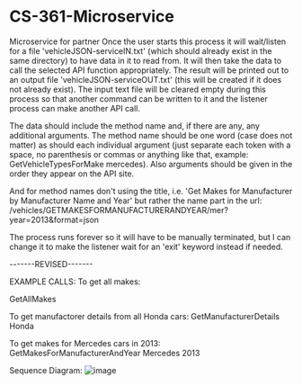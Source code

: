 # CS-361-Microservice
Microservice for partner
Once the user starts this process it will wait/listen for a file 'vehicleJSON-serviceIN.txt' (which should already exist in the same directory) to have data in it to read from. It will then take the data to call the selected API function appropriately. The result will be printed out to an output file 'vehicleJSON-serviceOUT.txt' (this will be created if it does not already exist). The input text file will be cleared empty during this process so that another command can be written to it and the listener process can make another API call.

The data should include the method name and, if there are any, any additional arguments. The method name should be one word (case does not matter) as should each individual argument (just separate each token with a space, no parenthesis or commas or anything like that, example:  GetVehicleTypesForMake mercedes). Also arguments should be given in the order they appear on the API site.

And for method names don't using the title, i.e.
'Get Makes for Manufacturer by Manufacturer Name and Year'
but rather the name part in the url:
/vehicles/GETMAKESFORMANUFACTURERANDYEAR/mer?year=2013&format=json

The process runs forever so it will have to be manually terminated, but I can change it to make the listener wait for an 'exit' keyword instead if needed.

-------REVISED-------

EXAMPLE CALLS:
To get all makes:

GetAllMakes

To get manufactorer details from all Honda cars:
GetManufacturerDetails Honda

To get makes for Mercedes cars in 2013:
GetMakesForManufacturerAndYear Mercedes 2013


Sequence Diagram:
![image](https://user-images.githubusercontent.com/77367181/220760539-f8fa25e9-3c88-4041-b45d-80aac34d0d5f.png)
